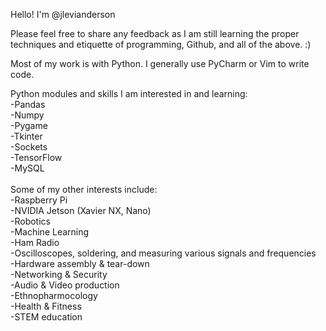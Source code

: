 Hello! I'm @jlevianderson

Please feel free to share any feedback as I am still learning the proper techniques and etiquette of programming, Github, and all of the above. :)

Most of my work is with Python. I generally use PyCharm or Vim to write code.

Python modules and skills I am interested in and learning: <br>
-Pandas <br>
-Numpy <br>
-Pygame <br>
-Tkinter <br>
-Sockets <br>
-TensorFlow <br>
-MySQL <br>
<br>
Some of my other interests include: <br>
-Raspberry Pi <br>
-NVIDIA Jetson (Xavier NX, Nano) <br>
-Robotics <br>
-Machine Learning <br>
-Ham Radio <br>
-Oscilloscopes, soldering, and measuring various signals and frequencies <br>
-Hardware assembly & tear-down <br>
-Networking & Security <br>
-Audio & Video production <br>
-Ethnopharmocology <br>
-Health & Fitness <br>
-STEM education
